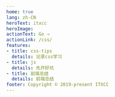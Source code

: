 ```yaml
---
home: true
lang: zh-CN
heroText: itxcc
heroImage: 
actionText: Go →
actionLink: /css/
features:
- title: css-tips
  details: 记录css学习
- title: js
  details: 先开好坑
- title: 前端总结
  details: 前端总结
footer: Copyright © 2019-present ITXCC
---
```

